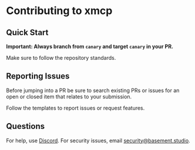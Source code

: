 # Contributing to xmcp

## Quick Start

**Important: Always branch from `canary` and target `canary` in your PR.**

Make sure to follow the repository standards.

## Reporting Issues

Before jumping into a PR be sure to search existing PRs or issues for an open or closed item that relates to your submission.

Follow the templates to report issues or request features.

## Questions

For help, use [Discord](https://discord.gg/DzsXJcUmQN). For security issues, email [security@basement.studio](mailto:security@basement.studio).
